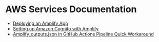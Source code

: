 # AWS Services Documentation

- [Deploying an Amplify App](amplify.md)
- [Setting up Amazon Cognito with Amplify](cognito.md)
- [Amplify_outputs.json in GitHub Actions Pipeline Quick Workaround](amplify-outputs-json-pipeline-workaround.md)
